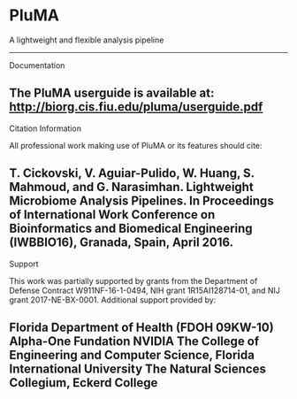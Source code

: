 # PluMA
A lightweight and flexible analysis pipeline

------------------------------------------------------------------------------
Documentation

The PluMA userguide is available at:
http://biorg.cis.fiu.edu/pluma/userguide.pdf
------------------------------------------------------------------------------
Citation Information

All professional work making use of PluMA or its features should cite:

T. Cickovski, V. Aguiar-Pulido, W. Huang, S. Mahmoud, and G. Narasimhan.  Lightweight
Microbiome Analysis Pipelines.  In Proceedings of International Work Conference on
Bioinformatics and Biomedical Engineering (IWBBIO16), Granada, Spain, April 2016.
------------------------------------------------------------------------------
Support

This work was partially supported by grants from the Department of
Defense Contract W911NF-16-1-0494, NIH grant 1R15AI128714-01,
and NIJ grant 2017-NE-BX-0001.  Additional support provided by:

Florida Department of Health (FDOH 09KW-10)
Alpha-One Fundation
NVIDIA 
The College of Engineering and Computer Science, Florida International University
The Natural Sciences Collegium, Eckerd College 
------------------------------------------------------------------------------
